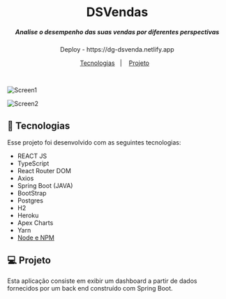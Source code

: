 <h1 align="center"> DSVendas </h1>
<h5 align="center"> Analise o desempenho das suas vendas por diferentes perspectivas </h5>

<p align="center">
Deploy - https://dg-dsvenda.netlify.app
</p>

<p align="center">
  <a href="#-tecnologias">Tecnologias</a>&nbsp;&nbsp;&nbsp;|&nbsp;&nbsp;&nbsp;
  <a href="#-projeto">Projeto</a>&nbsp;&nbsp;&nbsp;
</p>

<br>

![Screen1](https://user-images.githubusercontent.com/45313631/201183557-b0cd07e3-ef37-4f44-8ee5-5a3d958174a6.PNG)

![Screen2](https://user-images.githubusercontent.com/45313631/201183643-59d30ace-c09e-45bd-b846-48bfe47371bf.PNG)

## 🚀 Tecnologias

Esse projeto foi desenvolvido com as seguintes tecnologias:

- REACT JS 
- TypeScript
- React Router DOM
- Axios
- Spring Boot (JAVA)
- BootStrap
- Postgres
- H2
- Heroku
- Apex Charts
- Yarn
- [Node e NPM](https://nodejs.org/)

## 💻 Projeto

Esta aplicação consiste em exibir um dashboard a partir de dados fornecidos por um back end construído com Spring Boot.


